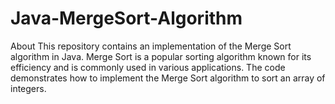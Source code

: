 # Java-MergeSort-Algorithm
About This repository contains an implementation of the Merge Sort algorithm in Java. Merge Sort is a popular sorting algorithm known for its efficiency and is commonly used in various applications. The code demonstrates how to implement the Merge Sort algorithm to sort an array of integers.

